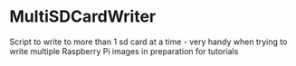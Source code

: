 # MultiSDCardWriter
Script to write to more than 1 sd card at a time - very handy when trying to write multiple Raspberry Pi images in preparation for tutorials
